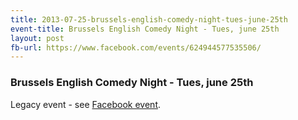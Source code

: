 ```yaml
---
title: 2013-07-25-brussels-english-comedy-night-tues-june-25th
event-title: Brussels English Comedy Night - Tues, june 25th
layout: post
fb-url: https://www.facebook.com/events/624944577535506/
---
```

<h3>Brussels English Comedy Night - Tues, june 25th</h3>
Legacy event - see <a href="https://www.facebook.com/events/624944577535506/">Facebook event</a>.